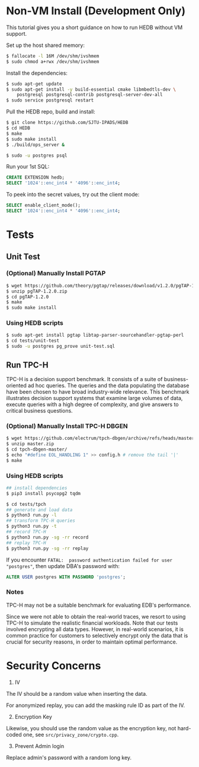 # Non-VM Install (Development Only)

This tutorial gives you a short guidance on how to run HEDB without VM support.

Set up the host shared memory:
```sh
$ fallocate -l 16M /dev/shm/ivshmem
$ sudo chmod a+rwx /dev/shm/ivshmem
```

Install the dependencies:
```sh
$ sudo apt-get update
$ sudo apt-get install -y build-essential cmake libmbedtls-dev \
    postgresql postgresql-contrib postgresql-server-dev-all
$ sudo service postgresql restart
```

Pull the HEDB repo, build and install:
```sh
$ git clone https://github.com/SJTU-IPADS/HEDB
$ cd HEDB
$ make
$ sudo make install
$ ./build/ops_server &

$ sudo -u postgres psql
```

Run your 1st SQL:
```sql
CREATE EXTENSION hedb;
SELECT '1024'::enc_int4 * '4096'::enc_int4;
```

To peek into the secret values, try out the client mode:
```sql
SELECT enable_client_mode();
SELECT '1024'::enc_int4 * '4096'::enc_int4;
```

# Tests

## Unit Test

### (Optional) Manually Install PGTAP

```sh
$ wget https://github.com/theory/pgtap/releases/download/v1.2.0/pgTAP-1.2.0.zip
$ unzip pgTAP-1.2.0.zip
$ cd pgTAP-1.2.0
$ make
$ sudo make install
```

### Using HEDB scripts

```sh
$ sudo apt-get install pgtap libtap-parser-sourcehandler-pgtap-perl
$ cd tests/unit-test
$ sudo -u postgres pg_prove unit-test.sql
```

## Run TPC-H

TPC-H is a decision support benchmark. It consists of a suite of business-oriented ad hoc queries. The queries and the data populating the database have been chosen to have broad industry-wide relevance. This benchmark illustrates decision support systems that examine large volumes of data, execute queries with a high degree of complexity, and give answers to critical business questions.

### (Optional) Manually Install TPC-H DBGEN

```sh
$ wget https://github.com/electrum/tpch-dbgen/archive/refs/heads/master.zip
$ unzip master.zip
$ cd tpch-dbgen-master/
$ echo "#define EOL_HANDLING 1" >> config.h # remove the tail '|'
$ make
```

### Using HEDB scripts

```sh
## install dependencies
$ pip3 install psycopg2 tqdm

$ cd tests/tpch
## generate and load data
$ python3 run.py -l
## transform TPC-H queries
$ python3 run.py -t
## record TPC-H
$ python3 run.py -sg -rr record
## replay TPC-H
$ python3 run.py -sg -rr replay
```

If you encounter `FATAL:  password authentication failed for user "postgres"`,
then update DBA's password with:
```sql
ALTER USER postgres WITH PASSWORD 'postgres';
```

### Notes

TPC-H may not be a suitable benchmark for evaluating EDB's performance.

Since we were not able to obtain the real-world traces, we resort to using TPC-H to simulate the realistic financial workloads.
Note that our tests involved encrypting all data types. However, in real-world scenarios, it is common practice for customers to selectively encrypt only the data that is crucial for security reasons, in order to maintain optimal performance.

# Security Concerns

1. IV

The IV should be a random value when inserting the data.

For anonymized replay, you can add the masking rule ID as part of the IV.

2. Encryption Key

Likewise, you should use the random value as the encryption key, not hard-coded one, see `src/privacy_zone/crypto.cpp`.

3. Prevent Admin login

Replace admin's password with a random long key.
